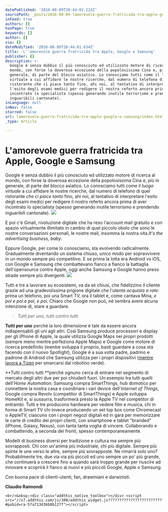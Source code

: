 ```yaml
---
datePublished: '2016-08-09T20:44:02.223Z'
sourcePath: _posts/2016-08-09-lamorevole-guerra-fratricida-tra-apple-google-e-samsung.md
inFeed: true
authors: []
hasPage: true
keywords: []
author: []
via: {}
dateModified: '2016-08-09T20:44:01.634Z'
title: 'L''amorevole guerra fratricida tra Apple, Google e Samsung'
publisher: {}
description: >-
  Google è senza dubbio il più conosciuto ed utilizzato motore di ricerca al
  mondo, con forse la doverosa eccezione della popolosissima Cina e, più in
  generale, di parte del blocco asiatico. Lo conosciamo tutti come il luogo
  virtuale a cui affidare le nostre ricerche, dal numero di telefono di quel
  ristorante che ci piace tanto fino, ahi noi, al tentativo di interpretare
  l'esito degli esami medici per redigere il nostro referto ancora prima di aver
  incontrato lo specialista (spesso generando inutile terrorismo e prendendo
  inguaribili cantonate).
inLanguage: null
inNav: false
starred: false
url: lamorevole-guerra-fratricida-tra-apple-google-e-samsung/index.html
_type: Article

---
```

# L'amorevole guerra fratricida tra Apple, Google e Samsung

Google è senza dubbio il più conosciuto ed utilizzato motore di ricerca al mondo, con forse la doverosa eccezione della popolosissima Cina e, più in generale, di parte del blocco asiatico. Lo conosciamo tutti come il _luogo virtuale_ a cui affidare le nostre ricerche, dal numero di telefono di quel ristorante _che ci piace tanto_ fino, ahi noi, al tentativo di interpretare l'esito degli esami medici per redigere il nostro referto ancora prima di aver incontrato lo specialista (spesso generando inutile terrorismo e prendendo inguaribili cantonate).
![](https://the-grid-user-content.s3-us-west-2.amazonaws.com/3594e5bd-7f47-4048-ae38-27f76ca0b72b.jpg)

E poi c'è Gmail, rivoluzione digitale che ha reso l'account mail gratuito e con spazio virtualmente illimitato in cambio di quel piccolo obolo che sono le nostre conversazioni personali, le nostre mail, insomma la nostra vita._It's the advertising business, baby_.

Eppure Google, per come lo conosciamo, sta evolvendo radicalmente. Gradualmente diventando un sistema chiuso, unico modo per sopravvivere in un mondo sempre più competitivo. E se prima la lotta era Android vs iOS, con Google e Samsung che combattevano fianco a fianco la battaglia dell'opensource contro Apple, oggi anche Samsung e Google hanno preso strade sempre più divergenti.
![](https://the-grid-user-content.s3-us-west-2.amazonaws.com/e84c378b-0153-40d5-bdeb-1e3b1a924301.jpg)

Tutti e tre a lavorare su ecosistemi, va da sè chiusi, che fidelizzino il cliente grazie ad una gradevolissima prigione digitale che l'utente _acquista a rate_: prima un telefono, poi una Smart TV, ora il tablet e, come cantava Mina, _e poi e poi e poi, e poi_. Chiaro che Google non può, né sembra avere alcuna intenzione di, stare a guardare.

> _Tutti per uno, tutti contro tutti_

**Tutti per uno** perché la loro dimensione è tale da essere ancora indispensabili gli uni agli altri. Così Samsung produce processori e display per gli iPhone di Apple, la quale utilizza Google Maps nei propri prodotti (sempre meno mentre perfeziona Apple Maps) e Google come motore di ricerca predefinito (mentre sviluppa il proprio, basti guardare a cosa sta facendo con il nuovo Spotlight), Google è a sua volta padre, padrino e padrone di Android che Samsung utilizza per i propri dispositivi ([mentre lavora a Tizen][0] per smarcarsi dal robotino verde).

**Tutti contro tutti **perché ognuno cerca di entrare nel segmento di mercato degli altri due per poi chiuderli fuori. Un esempio tra tutti quelli dell'_Home Automation_: Samsung compra SmartThings, hub domotico per connettere la nostra casa e coordinare i vari device dell'_Internet of Things_, Google compra Revolv (competitor di SmartThings) e Apple sviluppa HomeKit e, si sussurra, trasformerà presto la Apple TV nel competitor di entrambi. Tutti e tre producono hardware per vedere film e musica, chi in forma di Smart TV chi invece producendo un set top box come Chromecast o AppleTV, ciascuno con i propri negozi digitali ed in gara per memorizzare le carte di credito dei propri clienti, con smartphone e tablet "branded" (iPhone, Galaxy, Nexus), con tanta tanta voglia di vincere. Collaborando e combattendo, a seconda dei fronti, spesso contemporaneamente.

Modelli di business diversi per tradizione e cultura ma sempre più sovrapposti. Chi con un'anima più industriale, chi più digitale. Sempre più spinte le une verso le altre, sempre più sovrapposte. Ne rimarrà solo uno? Probabilmente tre, due via via più piccoli ed uno sempre un po' più grande, che continuerà a crescere fino a quando sarà troppo grande per riuscire ad innovare e scoprirà il fianco ai nuovi e più piccoli Google, Apple o Samsung.

Con buona pace di clienti-utenti, fan, drawiniani e darwinisti.

**Claudio Raimondi**

    <br/>&nbsp;<div class="addthis_native_toolbox"></div> <script src="//s7.addthis.com/js/300/addthis_widget.js?????????????????????????????????????#pubid=ra-57a713d36b8b127f"></script>



[0]: https://twitter.com/ClaudioRaimondi/status/564052267834564610